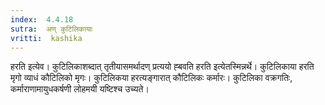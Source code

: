 ```yaml
---
index:  4.4.18
sutra:  अण् कुटिलिकायाः
vritti:  kashika 
---
```


हरति इत्येव। कुटिलिकाशब्दात् तृतीयासमर्थादण् प्रत्ययो ह्बवति हरति इत्येतस्मिन्नर्थे। कुटिलिकाया हरति मृगो व्याधं कौटिलिको मृगः। कुटिलिकया हरत्यङ्गारात् कौटिलिकः कर्मारः। कुटिलिका वक्रगतिः, कर्माराणामायुधकर्षणी लोहमयी यष्टिश्च उच्यते।


